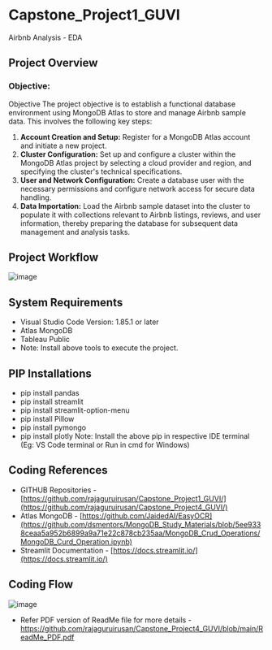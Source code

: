 # Capstone_Project1_GUVI
Airbnb Analysis - EDA
## **Project Overview**
###  Objective:
Objective
The project objective is to establish a functional database environment using MongoDB Atlas to store and manage Airbnb sample data. This involves the following key steps:
1. **Account Creation and Setup:** Register for a MongoDB Atlas account and initiate a new project.
2. **Cluster Configuration:** Set up and configure a cluster within the MongoDB Atlas project by selecting a cloud provider and region, and specifying the cluster's technical specifications.
3. **User and Network Configuration:** Create a database user with the necessary permissions and configure network access for secure data handling.
4. **Data Importation:** Load the Airbnb sample dataset into the cluster to populate it with collections relevant to Airbnb listings, reviews, and user information, thereby preparing the database for subsequent data management and analysis tasks.

## **Project Workflow**
![image](https://github.com/rajaguruirusan/Capstone_Project4_GUVI/assets/149872752/72ce8f08-38ef-4abc-8099-3c783bc4e72b)


## **System Requirements**
* Visual Studio Code Version: 1.85.1 or later
* Atlas MongoDB
* Tableau Public
* Note: Install above tools to execute the project.

## **PIP Installations**
* pip install pandas
* pip install streamlit
* pip install streamlit-option-menu
* pip install Pillow
* pip install pymongo
* pip install plotly
Note: Install the above pip in respective IDE terminal (Eg: VS Code terminal or Run in cmd for Windows)

## **Coding References**
* GITHUB Repositories - [https://github.com/rajaguruirusan/Capstone_Project1_GUVI/](https://github.com/rajaguruirusan/Capstone_Project4_GUVI/)
* Atlas MongoDB - [https://github.com/JaidedAI/EasyOCR](https://github.com/dsmentors/MongoDB_Study_Materials/blob/5ee9338ceaa5a952b6899a9a71e22c878cb235aa/MongoDB_Crud_Operations/MongoDB_Curd_Operation.ipynb)
* Streamlit Documentation - [https://docs.streamlit.io/](https://docs.streamlit.io/)

## **Coding Flow**
![image](https://github.com/rajaguruirusan/Capstone_Project4_GUVI/assets/149872752/159fe7d0-0e1e-46c5-8ac7-dbf455956d27)

* Refer PDF version of ReadMe file for more details - https://github.com/rajaguruirusan/Capstone_Project4_GUVI/blob/main/ReadMe_PDF.pdf


